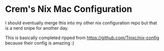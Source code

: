 # Crem's Nix Mac Configuration

I should eventually merge this into my other nix configuration repo but that is a nerd snipe for another day.

This is basically completed ripped from https://github.com/Tnixc/nix-config because their config is amazing :)
